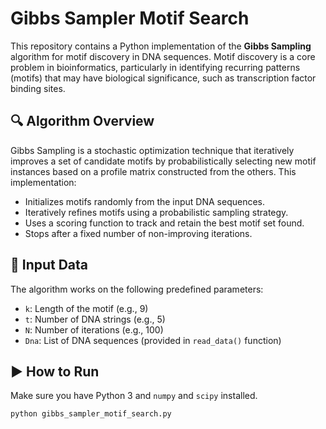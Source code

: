 # Gibbs Sampler Motif Search

This repository contains a Python implementation of the **Gibbs Sampling** algorithm for motif discovery in DNA sequences. Motif discovery is a core problem in bioinformatics, particularly in identifying recurring patterns (motifs) that may have biological significance, such as transcription factor binding sites.

## 🔍 Algorithm Overview

Gibbs Sampling is a stochastic optimization technique that iteratively improves a set of candidate motifs by probabilistically selecting new motif instances based on a profile matrix constructed from the others. This implementation:

- Initializes motifs randomly from the input DNA sequences.
- Iteratively refines motifs using a probabilistic sampling strategy.
- Uses a scoring function to track and retain the best motif set found.
- Stops after a fixed number of non-improving iterations.

## 📌 Input Data

The algorithm works on the following predefined parameters:
- `k`: Length of the motif (e.g., 9)
- `t`: Number of DNA strings (e.g., 5)
- `N`: Number of iterations (e.g., 100)
- `Dna`: List of DNA sequences (provided in `read_data()` function)

## ▶️ How to Run

Make sure you have Python 3 and `numpy` and `scipy` installed.

```bash
python gibbs_sampler_motif_search.py
